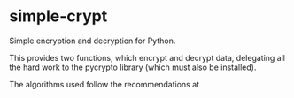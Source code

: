 simple-crypt
============

Simple encryption and decryption for Python.

This provides two functions, which encrypt and decrypt data, delegating all
the hard work to the pycrypto library (which must also be installed).

The algorithms used follow the recommendations at